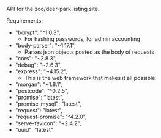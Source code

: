 API for the zoo/deer-park listing site.

Requirements:
- "bcrypt": "^1.0.3",
  - For hashing passwords, for admin accounting
- "body-parser": "~1.17.1",
  - Parses json objects posted as the body of requests
- "cors": "~2.8.3",
- "debug": "~2.6.3",
- "express": "~4.15.2",
  - This is the web framework that makes it all possible
- "morgan": "~1.8.1",
- "postcode": "^0.2.5",
- "promise": "latest",
- "promise-mysql": "latest",
- "request": "latest",
- "request-promise": "^4.2.0",
- "serve-favicon": "~2.4.2",
- "uuid": "latest"